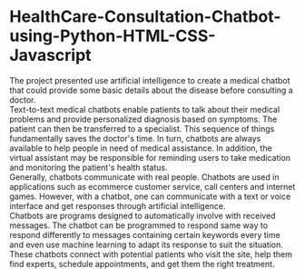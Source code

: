 # HealthCare-Consultation-Chatbot-using-Python-HTML-CSS-Javascript
The project presented use artificial intelligence to create a medical chatbot that could provide some basic details about the disease before consulting a doctor.   
Text-to-text medical chatbots enable patients to talk about their medical problems and provide personalized diagnosis based on symptoms. The patient can then be transferred to a specialist. This sequence of things fundamentally saves the doctor's time. In turn, chatbots are always available to help people in need of medical assistance. In addition, the virtual assistant may be responsible for reminding users to take medication and monitoring the patient's health status.   
Generally, chatbots communicate with real people. Chatbots are used in applications such as ecommerce customer service, call centers and internet games. However, with a chatbot, one can communicate with a text or voice interface and get responses through artificial intelligence.   
Chatbots are programs designed to automatically involve with received messages. The chatbot can be programmed to respond same way to respond differently to messages containing certain keywords every time and even use machine learning to adapt its response to suit the situation. These chatbots connect with potential patients who visit the site, help them find experts, schedule appointments, and get them the right treatment. 
